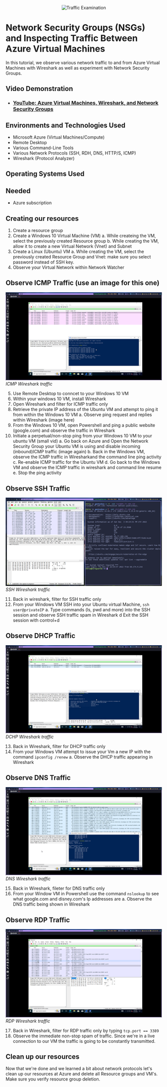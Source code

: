 <p align="center">
<img src="https://i.imgur.com/Ua7udoS.png" alt="Traffic Examination"/>
</p>

# Network Security Groups (NSGs) and Inspecting Traffic Between Azure Virtual Machines
In this tutorial, we observe various network traffic to and from Azure Virtual Machines with Wireshark as well as experiment with Network Security Groups. <br />


## Video Demonstration

- ### [YouTube: Azure Virtual Machines, Wireshark, and Network Security Groups](https://www.youtube.com)

## Environments and Technologies Used

- Microsoft Azure (Virtual Machines/Compute)
- Remote Desktop
- Various Command-Line Tools
- Various Network Protocols (SSH, RDH, DNS, HTTP/S, ICMP)
- Wireshark (Protocol Analyzer)

## Operating Systems Used 


## Needed

- Azure subscription 


## Creating our resources

1. Create a resource group
2. Create a Windows 10 Virtual Machine (VM)
  a. While createing the VM, select the previously created Resource group
  b. While creating the VM, allow it to create a new Virtual Network (Vnet) and Subnet
3. Create a Linux (Ubuntu) VM
  a. While creating the VM, select the previously created Resource Group and Vnet: make sure you select password instead of SSH key.
4. Observe your Virtual Network within Network Watcher

## Observe ICMP Traffic (use an image for this one)

![Icmp image](./icmp.png)
*ICMP Wireshark traffic*

5. Use Remote Desktop to conncet to your Windows 10 VM
6. Within your windows 10 VM, install Wireshark
7. Open Wireshark and filter for ICMP traffic only
8. Retrieve the private IP address of the Ubuntu VM and attempt to ping it from within the Windows 10 VM
  a. Observe ping request and replies within Wireshark (image here)
9. From the Windows 10 VM, open Powershell and ping a public website (google.com) and observe the traffic in Wireshark
10. Initiate a perpetual/non-stop ping from your Windows 10 VM to your ubuntu VM (small vid)
  a. Go back on Azure and Open the Network Security Group your Ubuntu VM is using and disable incoming (inbound)ICMP traffic (image again)
  b. Back in the Windows VM, observe the ICMP traffic in Wiresharkand the command line ping activity
  c. Re-enable ICMP traffic for the Ubuntu VM
  d. Go back to the Windows VM and observe the ICMP traffic in wireshark and command line resume
  e. Stop the ping activity

## Observe SSH Traffic 

![ssh image](./ssh.png)
*SSH Wireshark traffic*

11. Back in wireshark, filter for SSH traffic only
12. From your Windows VM SSH into your Ubuntu virtual Machine, `ssh user@privateIP`
  a. Type commands (ls, pwd and more) into the SSH session and observe SSH traffic spam in Wireshark
  d Exit the SSH session with control+d 

## Observe DHCP Traffic

![dhcp image](./dhcp.png)
*DCHP Wireshark traffic*

13. Back in Wireshark, filter for DHCP traffic only
14. From your Windows VM attempt to issue your Vm a new IP with the command `ipconfig /renew`
  a. Observe the DHCP traffic appearing in Wireshark

## Observe DNS Traffic

![dns image](./dns.png)
*DNS Wireshark traffic*

15. Back in Wireshark, fileter for DNS traffic only
16. From your Window VM in Powershell use the command `nslookup` to see what google.com and disney.com's Ip addresses are
  a. Observe the DNS traffic being shown in Wireshark

## Observe RDP Traffic

![RDP image](./rdp.png)
*RDP Wireshark traffic*

17. Back in Wireshark, filter for RDP traffic only by typing `tcp.port == 3389`
18. Observe the immediate non-stop spam of traffic. Since we're in a live connection to our VM the traffic is going to be constantly transmitted.

## Clean up our resources

Now that we're done and we learned a bit about network protocols let's clean up our resources at Azure and delete all Resource groups and VM's. Make sure you verify resource group deletion. 



















